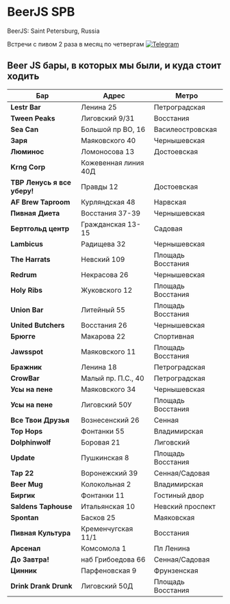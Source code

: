 # BeerJS SPB

BeerJS: Saint Petersburg, Russia

Встречи с пивом 2 раза в месяц по четвергам
[![Telegram](https://img.shields.io/badge/telegram-join%20chat-blue.svg?style=flat)](https://t.me/beerjs_spb)


## Beer JS бары, в которых мы были, и куда стоит ходить

| Бар                         | Адрес                | Метро             |
| --------------------------- | -------------------- | ----------------- |
| **Lestr Bar**               | Ленина 25            | Петроградская     |
| **Tween Peaks**             | Лиговский 9/31       | Восстания         |
| **Sea Can**                 | Большой пр ВО, 16    | Василеостровская  |
| **Заря**                    | Маяковского 40       | Чернышевская      |
| **Люминос**                 | Ломоносова 13        | Достоевская       |
| **Krng Corp**               | Кожевенная линия 40Д |                   |
| **TBP Ленусь я все уберу!** | Правды 12            | Достоевская       |
| **AF Brew Taproom**         | Курляндская 48       | Нарвская          |
| **Пивная Диета**            | Восстания 37-39      | Чернышевская      |
| **Бертгольд центр**         | Гражданская 13-15    | Садовая           |
| **Lambicus**                | Радищева 32          | Чернышевская      |
| **The Harrats**             | Невский 109          | Площадь Восстания |
| **Redrum**                  | Некрасова 26         | Чернышевская      |
| **Holy Ribs**               | Жуковского 12        | Площадь Восстания |
| **Union Bar**               | Литейный 55          | Площадь Восстания |
| **United Butchers**         | Восстания 26         | Чернышевская      |
| **Брюгге**                  | Макарова 22          | Спортивная        |
| **Jawsspot**                | Маяковского 11       | Площадь Восстания |
| **Бражник**                 | Ленина 18            | Петроградская     |
| **CrowBar**                 | Малый пр. П.С., 40   | Петроградская     |
| **Усы на пене**             | Маяковского 34       | Чернышевская      |
| **Усы на пене**             | Лиговский 50У        | Площадь Восстания |
| **Все Твои Друзья**         | Вознесенский 26      | Сенная            |
| **Top Hops**                | Фонтанки 55          | Владимирская      |
| **Dolphinwolf**             | Боровая 21           | Лиговский         |
| **Update**                  | Пушкинская 8         | Площадь Восстания |
| **Tap 22**                  | Воронежский 39       | Сенная/Садовая    |
| **Beer Mug**                | Колокольная 2        | Владимирская      |
| **Биргик**                  | Фонтанки 11          | Гостиный двор     |
| **Saldens Taphouse**        | Итальянская 10       | Невский проспект  |
| **Spontan**                 | Басков 25            | Маяковская        |
| **Пивная Культура**         | Кременчугская 11/1   | Восстания         |
| **Арсенал**                 | Комсомола 1          | Пл Ленина         |
| **До Завтра!**              | наб Грибоедова 66    | Сенная/Садовая    |
| **Цинник**                  | Парфеновская 9       | Фрунзенская       |
| **Drink Drank Drunk**       | Лиговский 50Д        | Площадь Восстания |
